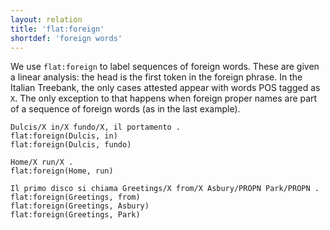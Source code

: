 ```yaml
---
layout: relation
title: 'flat:foreign'
shortdef: 'foreign words'
---
```


We use <code>flat:foreign</code> to label sequences of foreign words. These are given a linear analysis: the head is the first token in the foreign phrase. 
In the Italian Treebank, the only cases attested appear with words POS tagged as <code>X</code>. The only exception to that happens when foreign proper names are part of a sequence of foreign words (as in the last example).

~~~ sdparse
Dulcis/X in/X fundo/X, il portamento .
flat:foreign(Dulcis, in)
flat:foreign(Dulcis, fundo)
~~~
~~~ sdparse
Home/X run/X .
flat:foreign(Home, run)
~~~
~~~ sdparse
Il primo disco si chiama Greetings/X from/X Asbury/PROPN Park/PROPN .
flat:foreign(Greetings, from)
flat:foreign(Greetings, Asbury)
flat:foreign(Greetings, Park)
~~~
<!-- Interlanguage links updated Út zář 29 18:41:23 CEST 2020 -->
